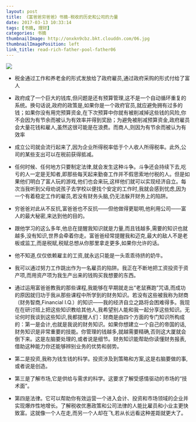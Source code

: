 ```yaml
---
layout: post
title: 《富爸爸穷爸爸》书摘-税收的历史和公司的力量
date: 2017-03-13 10:33:14
tags: [书摘, 理财]
categories: 书摘
thumbnailImage: http://onxkn9cbz.bkt.clouddn.com/06.jpg
thumbnailImagePosition: left
link_title: read-rich-father-pool-father06
---
```

<!-- toc -->
<!-- more -->
![](http://onxkn9cbz.bkt.clouddn.com/06.jpg)

- 税金通过工作和养老金的形式发放给了政府雇员,通过政府采购的形式付给了富人

- 政府成了一个巨大的钱库,但问题是还有预算管理,这不是一个自动循环重复的系统。换句话说,政府的政策是,如果你是一个政府官员,就应避免拥有过多的钱；如果你没有用完预算资金,在下次预算中你就有被削减掉这些钱的风险,你不会因为有节余而被认为有效率并得到奖励；为避免被削减预算资金,政府雇员会大量花钱和雇人,虽然这很可能是在浪费。而商人,则因为有节余而被认为有效率


- 成立公司就会流行起来了,因为企业所得税率低于个人收人所得税率。此外,公司的某些支出可以在税前获得抵减。

- 任何时候、任何地方只要制定法律,就会发生这种斗争。斗争还会持续下去,吃亏的人一定是无知者,即那些每天起来勤奋工作并不假思索地付税的人。但是如果他们明白了富人玩的游戏,他们也会来玩,这样他们就可以实现经济自立。每次当我听到父母劝说孩子去学校以便找个安定的工作时,我就会感到忧虑,因为一个有着稳定工作的雇员,若没有财务头脑,仍无法躲开财务上的陷阱。

- 穷爸爸对此从不反抗,富爸爸也不反抗——但他做得更聪明,他利用公司——富人的最大秘密,来达到他的目的。

- 跟他学习的这么多年,他总在提醒我知识就是力量,而且钱越多,需要的知识也就越多,没有知识,世界会牵着你走。富爸爸经常提醒我和迈克,最大的敌人不是老板或监工,而是税赋,税赋总想从你那里拿走更多,如果你允许的话。

- 他不知道,仅仅依赖雇主的工资,就永远只能是一头乖乖待挤的奶牛。

- 我可以通过努力工作跳出作为一名雇员的陷阱。我正在不断地把工资投资于资产项,而用资产项为我生产出来的钱购买我想要的东西。

- 通过运用富爸爸教我的那些课程,我能够在早期就走出“老鼠赛跑”咒语,而成功的原因就归功于我从那些课程中所学到的财务知识。若没有这些被我称为财商（财务智商,Financial I.Q.）的知识——我的经济自立之路将会困难得多。我现在在研讨班上把这些知识教给其他人,我希望别人能和我一起分享这些知识。无论何时我谈到这些知识,我都提醒人们：财商是由四个方面的专门知识所构成的：第一是会计,也就是我说的财务知识。如果你想建立一个自己的帝国的话,财务知识是非常重要的技能。你管理的钱越多,就越需要精确,否则这大厦就会倒下来。这是左脑要处理的,或者说是细节。财务知识能帮助你读懂财务报表,借助这种能力你还能够辨别业务的优势和弱势。

- 第二是投资,我称为钱生钱的科学。投资涉及到策略和方案,这是右脑要做的事,或者说是创造。

- 第三是了解市场,它是供给与需求的科学。这要求了解受感情驱动的市场的“技术面”。

- 第四是法律。它可以帮助你有效运营一个进入会计、投资和市场领域的企业并实现爆炸性地增长。了解税收优惠政策和公司法律的人能比雇员和小业主更快致富。这就像一个人在走,而另一个人却在飞,若从长远看这种差距就更大了。



